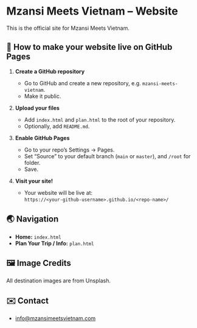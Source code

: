 # Mzansi Meets Vietnam – Website

This is the official site for Mzansi Meets Vietnam.

## 🚀 How to make your website live on GitHub Pages

1. **Create a GitHub repository**  
   - Go to GitHub and create a new repository, e.g. `mzansi-meets-vietnam`.
   - Make it public.

2. **Upload your files**  
   - Add `index.html` and `plan.html` to the root of your repository.
   - Optionally, add `README.md`.

3. **Enable GitHub Pages**  
   - Go to your repo’s Settings → Pages.
   - Set “Source” to your default branch (`main` or `master`), and `/root` for folder.
   - Save.

4. **Visit your site!**  
   - Your website will be live at:  
     `https://<your-github-username>.github.io/<repo-name>/`

## 🌏 Navigation
- **Home:** `index.html`
- **Plan Your Trip / Info:** `plan.html`

## 🖼 Image Credits
All destination images are from Unsplash.

## ✉️ Contact
- info@mzansimeetsvietnam.com